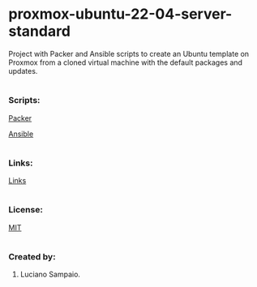 # proxmox-ubuntu-22-04-server-standard
Project with Packer and Ansible scripts to create an Ubuntu template on Proxmox from a cloned virtual machine with the default packages and updates.

#
### Scripts:
[Packer](packer/README.md "Packer")

[Ansible](ansible/README.md "Ansible")

#
### Links:

[Links](links.md "Links")

#
### License:

[MIT](LICENSE "MIT License")

#
### Created by:

1. Luciano Sampaio.
